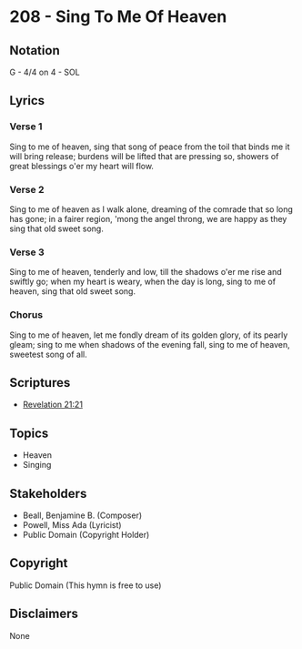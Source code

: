 # 208 - Sing To Me Of Heaven

## Notation

G - 4/4 on 4 - SOL

## Lyrics

### Verse 1

Sing to me of heaven, sing that song of peace from the toil that binds me it will bring release; burdens will be lifted that are pressing so, showers of great blessings o'er my heart will flow.

### Verse 2

Sing to me of heaven as I walk alone, dreaming of the comrade that so long has gone; in a fairer region, 'mong the angel throng, we are happy as they sing that old sweet song.

### Verse 3

Sing to me of heaven, tenderly and low, till the shadows o'er me rise and swiftly go; when my heart is weary, when the day is long, sing to me of heaven, sing that old sweet song.

### Chorus

Sing to me of heaven, let me fondly dream of its golden glory, of its pearly gleam; sing to me when shadows of the evening fall, sing to me of heaven, sweetest song of all.


## Scriptures

- [Revelation 21:21](https://www.biblegateway.com/passage/?search=Revelation%2021%3A21)

## Topics

- Heaven
- Singing

## Stakeholders

- Beall, Benjamine B. (Composer)
- Powell, Miss Ada (Lyricist)
- Public Domain (Copyright Holder)

## Copyright

Public Domain
(This hymn is free to use)

## Disclaimers

None

